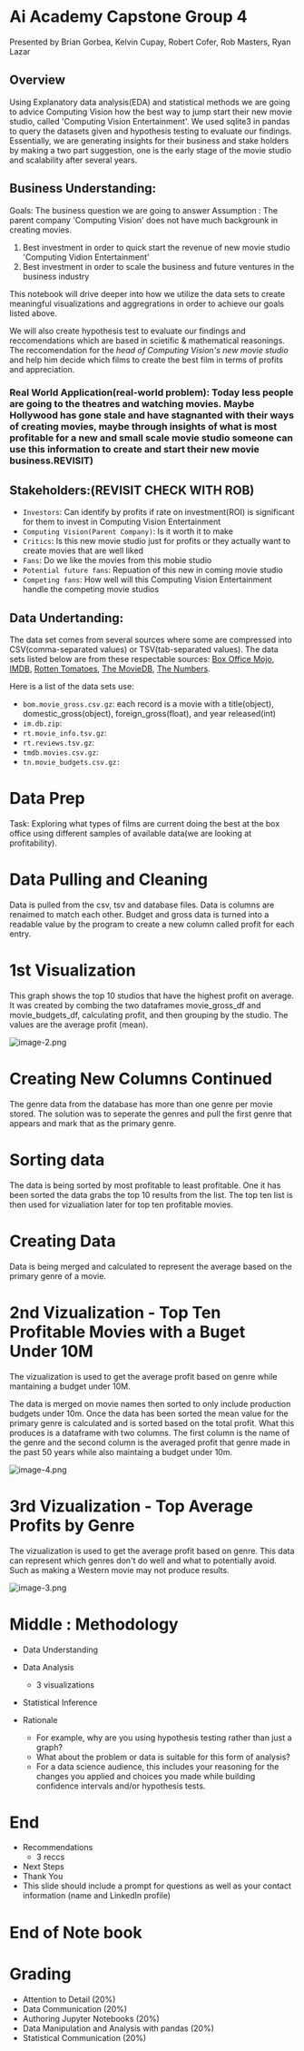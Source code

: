 # Ai Academy Capstone Group 4
Presented by Brian Gorbea, Kelvin Cupay, Robert Cofer, Rob Masters, Ryan Lazar

## Overview
Using Explanatory data analysis(EDA) and statistical methods we are going to advice Computing Vision how the best way to jump start their new movie studio, called 'Computing Vision Entertainment'. We used sqlite3 in pandas to query the datasets given and hypothesis testing to evaluate our findings. Essentially, we are generating insights for their business and stake holders by making a two part suggestion, one is the early stage of the movie studio and scalability after several years.

## Business Understanding: 

Goals: The business question we are going to answer
Assumption : The parent company 'Computing Vision' does not have much backgrounk in creating movies.
1. Best investment in order to quick start the revenue of new movie studio 'Computing Vidion Entertainment'
2. Best investment in order to scale the business and future ventures in the business industry

This notebook will drive deeper into how we utilize the data sets to create meaningful visualizations and aggregrations in order to achieve our goals listed above.

We will also create hypothesis test to evaluate our findings and reccomendations which are based in scietific & mathematical reasonings. The reccomendation for the *head of Computing Vision's new movie studio* and help him decide which films to create the best film in terms of profits and appreciation.

### Real World Application(real-world problem): Today less people are going to the theatres and watching movies. Maybe Hollywood has gone stale and have stagnanted with their ways of creating movies, maybe through insights of what is most profitable for a new and small scale movie studio someone can use this information to create and start their new movie business.REVISIT)

## Stakeholders:(REVISIT CHECK WITH ROB)
- `Investors`: Can identify by profits if rate on investment(ROI) is significant for them to invest in Computing Vision Entertainment
- `Computing Vision(Parent Company)`: Is it worth it to make 
- `Critics`: Is this new movie studio just for profits or they actually want to create movies that are well liked
- `Fans`: Do we like the movies from this mobie studio
- `Potential future fans`: Repuation of this new in coming movie studio
- `Competing fans`: How well will this Computing Vision Entertainment handle the competing movie studios

## Data Undertanding: 
The data set comes from several sources where some are compressed into CSV(comma-separated values) or TSV(tab-separated values). The data sets listed below are from these respectable sources: [Box Office Mojo](https://www.boxofficemojo.com/), [IMDB](https://www.imdb.com/), [Rotten Tomatoes](https://www.rottentomatoes.com/), [The MovieDB](https://www.themoviedb.org/), [The Numbers](https://www.the-numbers.com/).

Here is a list of the data sets use:
- `bom.movie_gross.csv.gz`: each record is a movie with a title(object), domestic_gross(object), foreign_gross(float), and year released(int)
- `im.db.zip`: 
- `rt.movie_info.tsv.gz`:
- `rt.reviews.tsv.gz`:
- `tmdb.movies.csv.gz`:
- `tn.movie_budgets.csv.gz:`

# Data Prep
Task: Exploring what types of films are current doing the best at the box office using different samples of available data(we are looking at profitability).

# Data Pulling and Cleaning
Data is pulled from the csv, tsv and database files. Data is columns are renaimed to match each other. Budget and gross data is turned into a readable value by the program to create a new column called profit for each entry.


# 1st Visualization
This graph shows the top 10 studios that have the highest profit on average. It was created by combing the two dataframes movie_gross_df and movie_budgets_df, calculating profit, and then grouping by the studio. The values are the average profit (mean).

![image-2.png](attachment:image-2.png)

# Creating New Columns Continued
The genre data from the database has more than one genre per movie stored. The solution was to seperate the genres and pull the first genre that appears and mark that as the primary genre.


# Sorting data
The data is being sorted by most profitable to least profitable. One it has been sorted the data grabs the top 10 results from the list. The top ten list is then used for vizualiation later for top ten profitable movies.

# Creating Data
Data is being merged and calculated to represent the average based on the primary genre of a movie.


# 2nd Vizualization - Top Ten Profitable Movies with a Buget Under 10M
The vizualization is used to get the average profit based on genre while mantaining a budget under 10M.

The data is merged on movie names then sorted to only include production budgets under 10m. Once the data has been sorted the mean value for the primary genre is calculated and is sorted based on the total profit. What this produces is a dataframe with two columns. The first column is the name of the genre and the second column is the averaged profit that genre made in the past 50 years while also maintaing a budget under 10m.

![image-4.png](attachment:image-4.png)



# 3rd Vizualization - Top Average Profits by Genre
The vizualization is used to get the average profit based on genre. This data can represent which genres don't do well and what to potentially avoid. Such as making a Western movie may not produce results.

![image-3.png](attachment:image-3.png)


 
 # Middle : Methodology
* Data Understanding
    
* Data Analysis
    * 3 visualizations
* Statistical Inference

* Rationale
    * For example, why are you using hypothesis testing rather than just a graph?
    * What about the problem or data is suitable for this form of analysis?
    * For a data science audience, this includes your reasoning for the changes you applied and choices you made while building confidence intervals and/or hypothesis tests.
 
 
 # End
* Recommendations
    * 3 reccs
* Next Steps
* Thank You
* This slide should include a prompt for questions as well as your contact information (name and LinkedIn profile)


# End of Note book

# Grading
* Attention to Detail (20%)
* Data Communication (20%)
* Authoring Jupyter Notebooks (20%)
* Data Manipulation and Analysis with pandas (20%)
* Statistical Communication (20%)
